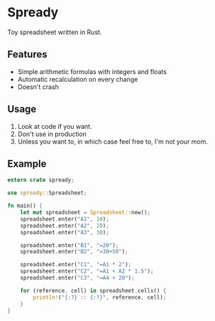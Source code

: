 Spready
=======

Toy spreadsheet written in Rust.

Features
--------

- Simple arithmetic formulas with integers and floats
- Automatic recalculation on every change
- Doesn't crash

Usage
-----

1. Look at code if you want.
2. Don't use in production
3. Unless you want to, in which case feel free to, I'm not your mom.

Example
-------

```rust
extern crate spready;

use spready::Spreadsheet;

fn main() {
    let mut spreadsheet = Spreadsheet::new();
    spreadsheet.enter("A1", 10);
    spreadsheet.enter("A2", 20);
    spreadsheet.enter("A3", 30);

    spreadsheet.enter("B1", "=20");
    spreadsheet.enter("B2", "=30+50");

    spreadsheet.enter("C1", "=A1 * 2");
    spreadsheet.enter("C2", "=A1 + A2 * 1.5");
    spreadsheet.enter("C3", "=A4 + 20");

    for (reference, cell) in spreadsheet.cells() {
        println!("{:?} :: {:?}", reference, cell);
    }
}

```
